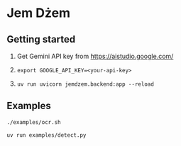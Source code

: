 # Jem Dżem

## Getting started

1. Get Gemini API key from https://aistudio.google.com/

2. `export GOOGLE_API_KEY=<your-api-key>`

3. `uv run uvicorn jemdzem.backend:app --reload`

## Examples

```bash
./examples/ocr.sh
```

```bash
uv run examples/detect.py
```
